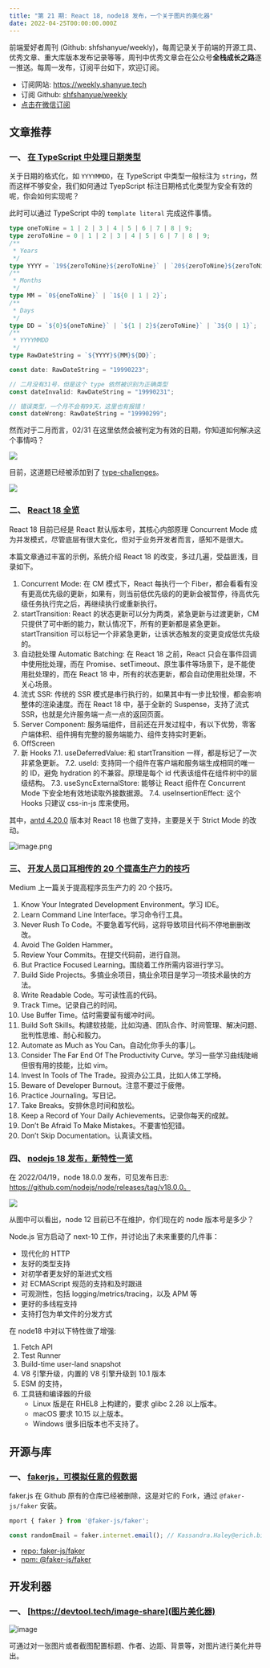 ```yaml
---
title: "第 21 期: React 18, node18 发布，一个关于图片的美化器"
date: 2022-04-25T00:00:00.000Z
---
```


前端爱好者周刊 (Github: shfshanyue/weekly)，每周记录关于前端的开源工具、优秀文章、重大库版本发布记录等等，周刊中优秀文章会在公众号**全栈成长之路**逐一推送。每周一发布，订阅平台如下，欢迎订阅。

- 订阅网站: <https://weekly.shanyue.tech>
- 订阅 Github: [shfshanyue/weekly](https://github.com/shfshanyue/weekly)
- [点击在微信订阅](https://mp.weixin.qq.com/mp/appmsgalbum?action=getalbum&__biz=MjM5NjU5NjQ0NQ==&scene=1&album_id=1880625492081344514&count=3#wechat_redirect)

## 文章推荐

### **一、 [在 TypeScript 中处理日期类型](https://blog.logrocket.com/handing-date-strings-typescript/)**

关于日期的格式化，如 `YYYYMMDD`，在 TypeScript 中类型一般标注为 `string`，然而这样不够安全，我们如何通过 TyepScript 标注日期格式化类型为安全有效的呢，你会如何实现呢？

此时可以通过 TypeScript 中的 `template literal` 完成这件事情。

```ts
type oneToNine = 1 | 2 | 3 | 4 | 5 | 6 | 7 | 8 | 9;
type zeroToNine = 0 | 1 | 2 | 3 | 4 | 5 | 6 | 7 | 8 | 9;
/**
 * Years
 */
type YYYY = `19${zeroToNine}${zeroToNine}` | `20${zeroToNine}${zeroToNine}`;
/**
 * Months
 */
type MM = `0${oneToNine}` | `1${0 | 1 | 2}`;
/**
 * Days
 */
type DD = `${0}${oneToNine}` | `${1 | 2}${zeroToNine}` | `3${0 | 1}`;
/**
 * YYYYMMDD
 */
type RawDateString = `${YYYY}${MM}${DD}`;

const date: RawDateString = "19990223";

// 二月没有31号，但是这个 type 依然被识别为正确类型
const dateInvalid: RawDateString = "19990231";

// 错误类型，一个月不会有99天，这里也有报错！
const dateWrong: RawDateString = "19990299";
```

然而对于二月而言，02/31 在这里依然会被判定为有效的日期，你知道如何解决这个事情吗？

![](https://cdn.jsdelivr.net/gh/shfshanyue/assets/2022-04-23/clipboard-7365.112e43.webp)

目前，这道题已经被添加到了 [type-challenges](https://github.com/type-challenges/type-challenges/blob/main/questions/09155-hard-validdate/README.md)。

![](https://p6-juejin.byteimg.com/tos-cn-i-k3u1fbpfcp/d5ce47dbaeb1432585b63169a34b05de~tplv-k3u1fbpfcp-watermark.image?)

### **二、 [React 18 全览](https://juejin.cn/post/7087486984146878494)**

React 18 目前已经是 React 默认版本号，其核心内部原理 Concurrent Mode 成为并发模式，尽管底层有很大变化，但对于业务开发者而言，感知不是很大。

本篇文章通过丰富的示例，系统介绍 React 18 的改变，多过几遍，受益匪浅，目录如下。

1. Concurrent Mode: 在 CM 模式下，React 每执行一个 Fiber，都会看看有没有更高优先级的更新，如果有，则当前低优先级的的更新会被暂停，待高优先级任务执行完之后，再继续执行或重新执行。
2. startTransition: React 的状态更新可以分为两类，紧急更新与过渡更新，CM 只提供了可中断的能力，默认情况下，所有的更新都是紧急更新。startTransition 可以标记一个非紧急更新，让该状态触发的变更变成低优先级的。
3. 自动批处理 Automatic Batching: 在 React 18 之前，React 只会在事件回调中使用批处理，而在 Promise、setTimeout、原生事件等场景下，是不能使用批处理的，而在 React 18 中，所有的状态更新，都会自动使用批处理，不关心场景。
4. 流式 SSR: 传统的 SSR 模式是串行执行的，如果其中有一步比较慢，都会影响整体的渲染速度。而在 React 18 中，基于全新的 Suspense，支持了流式 SSR，也就是允许服务端一点一点的返回页面。
5. Server Component: 服务端组件，目前还在开发过程中，有以下优势，零客户端体积、组件拥有完整的服务端能力、组件支持实时更新。
6. OffScreen
7. 新 Hooks
   7.1. useDeferredValue: 和 startTransition 一样，都是标记了一次非紧急更新。
   7.2. useId: 支持同一个组件在客户端和服务端生成相同的唯一的 ID，避免 hydration 的不兼容。原理是每个 id 代表该组件在组件树中的层级结构。
   7.3. useSyncExternalStore: 能够让 React 组件在 Concurrent Mode 下安全地有效地读取外接数据源。
   7.4. useInsertionEffect: 这个 Hooks 只建议 css-in-js 库来使用。

其中，[antd 4.20.0](https://github.com/ant-design/ant-design/releases/tag/4.20.0) 版本对 React 18 也做了支持，主要是关于 Strict Mode 的改动。

![image.png](https://p9-juejin.byteimg.com/tos-cn-i-k3u1fbpfcp/407605f60a0f4dae85c180e57ef41456~tplv-k3u1fbpfcp-watermark.image?)

### **三、 [开发人员口耳相传的 20 个提高生产力的技巧](https://medium.com/actiresults/20-productivity-tips-from-developers-to-developers-138f8ec6200c)**

Medium 上一篇关于提高程序员生产力的 20 个技巧。

1. Know Your Integrated Development Environment。学习 IDE。
2. Learn Command Line Interface。学习命令行工具。
3. Never Rush To Code。不要急着写代码，这将导致项目代码不停地删删改改。
4. Avoid The Golden Hammer。
5. Review Your Commits。在提交代码前，进行自测。
6. But Practice Focused Learning。围绕着工作所需内容进行学习。
7. Build Side Projects。多搞业余项目，搞业余项目是学习一项技术最快的方法。
8. Write Readable Code。写可读性高的代码。
9. Track Time。记录自己的时间。
10. Use Buffer Time。估时需要留有缓冲时间。
11. Build Soft Skills。构建软技能，比如沟通、团队合作、时间管理、解决问题、批判性思维、耐心和毅力。
12. Automate as Much as You Can。自动化你手头的事儿。
13. Consider The Far End Of The Productivity Curve。学习一些学习曲线陡峭但很有用的技能，比如 vim。
14. Invest In Tools of The Trade。投资办公工具，比如人体工学椅。
15. Beware of Developer Burnout。注意不要过于疲倦。
16. Practice Journaling。写日记。
17. Take Breaks。安排休息时间和放松。
18. Keep a Record of Your Daily Achievements。记录你每天的成就。
19. Don’t Be Afraid To Make Mistakes。不要害怕犯错。
20. Don’t Skip Documentation。认真读文档。

### **四、 [nodejs 18 发布，新特性一览](https://zhuanlan.zhihu.com/p/502951532)**

在 2022/04/19，node 18.0.0 发布，可见发布日志: https://github.com/nodejs/node/releases/tag/v18.0.0。

![](https://p3-juejin.byteimg.com/tos-cn-i-k3u1fbpfcp/16d71ee20f844d4ea13e67eca45d4827~tplv-k3u1fbpfcp-watermark.image?)

从图中可以看出，node 12 目前已不在维护，你们现在的 node 版本号是多少？

Node.js 官方启动了 next-10 工作，并讨论出了未来重要的几件事：

- 现代化的 HTTP
- 友好的类型支持
- 对初学者更友好的渐进式文档
- 对 ECMAScript 规范的支持和及时跟进
- 可观测性，包括 logging/metrics/tracing，以及 APM 等
- 更好的多线程支持
- 支持打包为单文件的分发方式

在 node18 中对以下特性做了增强:

1. Fetch API
2. Test Runner
3. Build-time user-land snapshot
4. V8 引擎升级，内置的 V8 引擎升级到 10.1 版本
5. ESM 的支持，
6. 工具链和编译器的升级
   - Linux 版是在 RHEL8 上构建的，要求 glibc 2.28 以上版本。
   - macOS 要求 10.15 以上版本。
   - Windows 很多旧版本也不支持了。

## 开源与库

### **一、 [fakerjs，可模拟任意的假数据](https://fakerjs.dev/)**

faker.js 在 Github 原有的仓库已经被删除，这是对它的 Fork，通过 `@faker-js/faker` 安装。

```js
mport { faker } from '@faker-js/faker';

const randomEmail = faker.internet.email(); // Kassandra.Haley@erich.biz
```

- [repo: faker-js/faker](https://github.com/faker-js/faker)
- [npm: @faker-js/faker](https://npm.devtool.tech/@faker-js/faker)

## 开发利器

### **一、 [https://devtool.tech/image-share](图片美化器)**

![image](https://p3-juejin.byteimg.com/tos-cn-i-k3u1fbpfcp/58dcd9a0210a45f5ad0fc352277aaad9~tplv-k3u1fbpfcp-zoom-1.image)

可通过对一张图片或者截图配置标题、作者、边距、背景等，对图片进行美化并导出。

